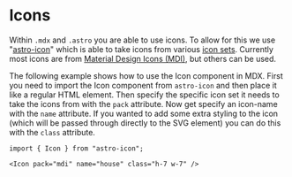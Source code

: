 # Icons

Within `.mdx` and `.astro` you are able to use icons. To allow for this we use "[astro-icon](https://github.com/natemoo-re/astro-icon#readme)" which is able to take icons from various [icon sets](https://icon-sets.iconify.design). Currently most icons are from [Material Design Icons (MDI)](https://icon-sets.iconify.design/mdi/), but others can be used.

The following example shows how to use the Icon component in MDX. First you need to import the Icon component from `astro-icon` and then place it like a regular HTML element. Then specify the specific icon set it needs to take the icons from with the `pack` attribute. Now get specify an icon-name with the `name` attribute. If you wanted to add some extra styling to the icon (which will be passed through directly to the SVG element) you can do this with the `class` attribute.

```tsx
import { Icon } from "astro-icon";

<Icon pack="mdi" name="house" class="h-7 w-7" />
```
